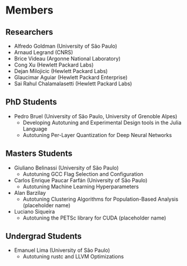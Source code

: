 

# Members


## Researchers

-   Alfredo Goldman (University of São Paulo)
-   Arnaud Legrand (CNRS)
-   Brice Videau (Argonne National Laboratory)
-   Cong Xu (Hewlett Packard Labs)
-   Dejan Milojicic (Hewlett Packard Labs)
-   Glaucimar Aguiar (Hewlett Packard Enterprise)
-   Sai Rahul Chalamalasetti (Hewlett Packard Labs)


## PhD Students

-   Pedro Bruel (University of São Paulo, University of Grenoble Alpes)
    -   Developing Autotuning and Experimental Design tools in the Julia Language
    -   Autotuning Per-Layer Quantization for Deep Neural Networks


## Masters Students

-   Giuliano Belinassi (University of São Paulo)
    -   Autotuning GCC Flag Selection and Configuration
-   Carlos Enrique Paucar Farfán (University of São Paulo)
    -   Autotuning Machine Learning Hyperparameters
-   Alan Barzilay
    -   Autotuning Clustering Algorithms for Population-Based Analysis (placeholder name)
-   Luciano Siqueira
    -   Autotuning the PETSc library for CUDA (placeholder name)


## Undergrad Students

-   Emanuel Lima (University of São Paulo)
    -   Autotuning rustc and LLVM Optimizations

